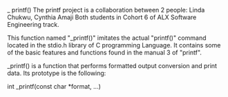 _ printf()
The printf project is a collaboration between  2 people: Linda Chukwu, Cynthia Amaji
Both students in Cohort 6 of ALX Software Engineering track.

This function named "_printf()" imitates the actual "printf()" command located in the stdio.h library of C programming Language. It contains some of the basic features and functions found in the manual 3 of "printf".

_printf() is a function that performs formatted output conversion and print data. Its prototype is the following:

  int _printf(const char *format, ...) 
